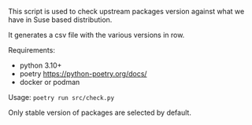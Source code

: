 This script is used to check upstream packages version against what we have in Suse based distribution.

It generates a csv file with the various versions in row.

Requirements:
- python 3.10+
- poetry https://python-poetry.org/docs/
- docker or podman

Usage:
`poetry run src/check.py`

Only stable version of packages are selected by default.
